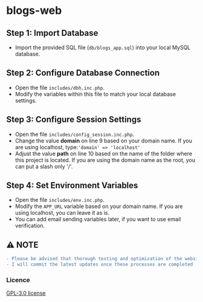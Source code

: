 # blogs-web

## Step 1: Import Database

- Import the provided SQL file (`db/blogs_app.sql`) into your local MySQL database.

## Step 2: Configure Database Connection

- Open the file `includes/dbh.inc.php`.
- Modify the variables within this file to match your local database settings.

## Step 3: Configure Session Settings

- Open the file `includes/config_session.inc.php`.
- Change the value **domain** on line 9 based on your domain name. If you are using localhost, type:`'domain' => 'localhost' `
- Adjust the value **path** on line 10 based on the name of the folder where this project is located. If you are using the domain name as the root, you can put a slash only '/'.

## Step 4: Set Environment Variables

- Open the file `includes/env.inc.php`.
- Modify the `APP_URL` variable based on your domain name. If you are using localhost, you can leave it as is.
- You can add email sending variables later, if you want to use email verification.


## ⚠️ NOTE

```diff
- Please be advised that thorough testing and optimization of the website are pending(You may face some bugs or errors).
- I will commit the latest updates once these processes are completed
```

### Licence

[GPL-3.0 license](LICENSE)
